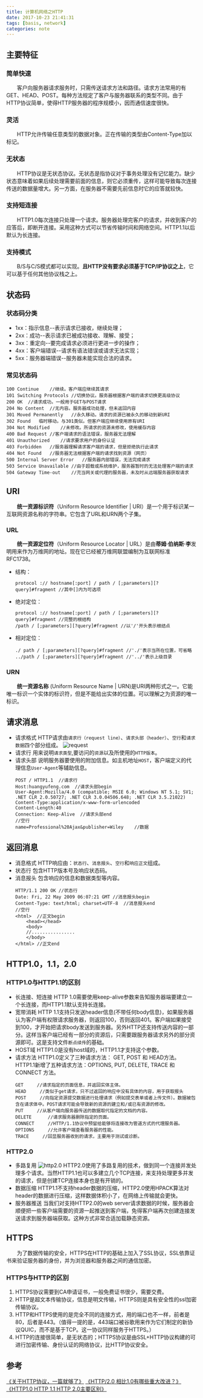 ```yaml
---
title: 计算机网络之HTTP
date: 2017-10-23 21:41:31
tags: [basis, network]
categories: note
---
```

## 主要特征

### 简单快速

&ensp;&ensp;&ensp;&ensp;客户向服务器请求服务时，只需传送请求方法和路径。请求方法常用的有GET、HEAD、POST。每种方法规定了客户与服务器联系的类型不同。由于HTTP协议简单，使得HTTP服务器的程序规模小，因而通信速度很快。

### 灵活

&ensp;&ensp;&ensp;&ensp;HTTP允许传输任意类型的数据对象。正在传输的类型由Content-Type加以标记。

### 无状态

&ensp;&ensp;&ensp;&ensp;HTTP协议是无状态协议。无状态是指协议对于事务处理没有记忆能力。缺少状态意味着如果后续处理需要前面的信息，则它必须重传，这样可能导致每次连接传送的数据量增大。另一方面，在服务器不需要先前信息时它的应答就较快。

### 支持短连接

&ensp;&ensp;&ensp;&ensp;HTTP1.0每次连接只处理一个请求。服务器处理完客户的请求，并收到客户的应答后，即断开连接。采用这种方式可以节省传输时间和网络空间。HTTP1.1以后默认为长连接。

### 支持模式

&ensp;&ensp;&ensp;&ensp;B/S与C/S模式都可以实现。**且HTTP没有要求必须基于TCP/IP协议之上**，它可以基于任何其他协议栈之上。


## 状态码

### 状态码分类

- 1xx：指示信息--表示请求已接收，继续处理；
- 2xx：成功--表示请求已被成功接收、理解、接受；
- 3xx：重定向--要完成请求必须进行更进一步的操作；
- 4xx：客户端错误--请求有语法错误或请求无法实现；
- 5xx：服务器端错误--服务器未能实现合法的请求。

### 常见状态码
```code
100 Continue    //继续。客户端应继续其请求
101 Switching Protocols //切换协议。服务器根据客户端的请求切换更高级协议
200	OK  //请求成功。一般用于GET与POST请求
204	No Content	//无内容。服务器成功处理，但未返回内容
301	Moved Permanently	//永久移动。请求的资源已被永久的移动到新URI
302	Found	临时移动。与301类似。但客户端应继续使用原有URI
304	Not Modified	//未修改。所请求的资源未修改，使用缓存内容
400	Bad Request //客户端请求的语法错误，服务器无法理解
401	Unauthorized	//请求要求用户的身份认证
403	Forbidden	//服务器理解请求客户端的请求，但是拒绝执行此请求
404	Not Found	//服务器无法根据客户端的请求找到资源（网页）
500	Internal Server Error	//服务器内部错误，无法完成请求
503	Service Unavailable	//由于超载或系统维护，服务器暂时的无法处理客户端的请求
504	Gateway Time-out	//充当网关或代理的服务器，未及时从远端服务器获取请求
```

## URI

&ensp;&ensp;&ensp;&ensp;**统一资源标识符**（Uniform Resource Identifier | URI）是一个用于标识某一互联网资源名称的字符串。它包含了URL和URN两个子集。

### URL

&ensp;&ensp;&ensp;&ensp;**统一资源定位符**（Uniform Resource Locator | URL）是由**蒂姆·伯纳斯·李**发明用来作为万维网的地址。现在它已经被万维网联盟编制为互联网标准RFC1738。

- 结构：
    ```code
    protocol :// hostname[:port] / path / [;parameters][?query]#fragment //其中[]内为可选项
    ```
- 绝对定位：
    ```code
    protocol :// hostname[:port] / path / [;parameters][?query]#fragment //完整的根结构
    /path / [;parameters][?query]#fragment //以'/'开头表示根结点
    ```
- 相对定位：
    ```code
    ./ path / [;parameters][?query]#fragment //'./'表示当所在位置，可省略
    ../path / [;parameters][?query]#fragment //'../'表示上级目录
    ```

### URN

&ensp;&ensp;&ensp;&ensp;**统一资源名称** (Uniform Resource Name | URN)是URI两种形式之一。它能唯一标识一个实体的标识符，但是不能给出实体的位置。可以理解之为资源的唯一标识。

## 请求消息

- 请求格式
    HTTP请求由`请求行（request line）`、`请求头部（header）`、`空行`和`请求数据`四个部分组成。
    ![request](/request.png)
- 请求行
    用来说明`请求类型`,要访问的`资源`以及所使用的`HTTP版本`。
- 请求头部
    说明服务器要使用的附加信息。如主机地址`HOST`，客户端定义的代理信息`User-Agent`等辅助信息。
    ````code
    POST / HTTP1.1  //请求行
    Host:huangyufeng.com  //请求头部begin
    User-Agent:Mozilla/4.0 (compatible; MSIE 6.0; Windows NT 5.1; SV1; .NET CLR 2.0.50727; .NET CLR 3.0.04506.648; .NET CLR 3.5.21022)
    Content-Type:application/x-www-form-urlencoded
    Content-Length:40
    Connection: Keep-Alive  //请求头部end
    //空行
    name=Professional%20Ajax&publisher=Wiley    //数据
    ````

## 返回消息

- 消息格式
    HTTP响应由：`状态行`、`消息报头`、`空行`和`响应正文`组成。
- 状态行
    包含HTTP版本号及响应状态码。
- 消息报头
    包含响应的信息和数据类型等内容。
    ````code
    HTTP/1.1 200 OK //状态行
    Date: Fri, 22 May 2009 06:07:21 GMT //消息报头begin
    Content-Type: text/html; charset=UTF-8  //消息报头end
    //空行
    <html>  //正文begin
        <head></head>
        <body>
        //................
        </body>
    </html> //正文end
    ````

## HTTP1.0，1.1，2.0

### HTTP1.0与HTTP1.1的区别

- 长连接、短连接
    HTTP 1.0需要使用keep-alive参数来告知服务器端要建立一个长连接，而HTTP1.1默认支持长连接。
- 宽带消耗
    HTTP 1.1支持只发送header信息(不带任何body信息)，如果服务器认为客户端有权限请求服务器，则返回100，否则返回401。客户端如果接受到100，才开始把请求body发送到服务器。另外HTTP还支持传送内容的一部分。这样当客户端已经有一部分的资源后，只需要跟服务器请求另外的部分资源即可。这是支持文件`断点续传`的基础。
- HOST域
    HTTP1.0是没有host域的，HTTP1.1才支持这个参数。
- 请求方法
    HTTP1.0定义了三种请求方法： GET, POST 和 HEAD方法。
    HTTP1.1新增了五种请求方法：OPTIONS, PUT, DELETE, TRACE 和 CONNECT 方法。
    ```
    GET     //请求指定的页面信息，并返回实体主体。
    HEAD     //类似于get请求，只不过返回的响应中没有具体的内容，用于获取报头
    POST     //向指定资源提交数据进行处理请求（例如提交表单或者上传文件）。数据被包含在请求体中。POST请求可能会导致新的资源的建立和/或已有资源的修改。
    PUT     //从客户端向服务器传送的数据取代指定的文档的内容。
    DELETE      //请求服务器删除指定的页面。
    CONNECT     //HTTP/1.1协议中预留给能够将连接改为管道方式的代理服务器。
    OPTIONS     //允许客户端查看服务器的性能。
    TRACE     //回显服务器收到的请求，主要用于测试或诊断。
    ```

### HTTP2.0

- 多路复用
    ![http2.0](./http.jpg)
    HTTP2.0使用了多路复用的技术，做到同一个连接并发处理多个请求。当然HTTP1.1也可以多建立几个TCP连接，来支持处理更多并发的请求，但是创建TCP连接本身也是有开销的。
- 数据压缩
    HTTP1.1不支持header数据的压缩，HTTP2.0使用HPACK算法对header的数据进行压缩，这样数据体积小了，在网络上传输就会更快。
- 服务器推送
    当我们对支持HTTP2.0的web server请求数据的时候，服务器会顺便把一些客户端需要的资源一起推送到客户端，免得客户端再次创建连接发送请求到服务器端获取。这种方式非常合适加载静态资源。

## HTTPS

&ensp;&ensp;&ensp;&ensp;为了数据传输的安全，HTTPS在HTTP的基础上加入了SSL协议，SSL依靠证书来验证服务器的身份，并为浏览器和服务器之间的通信加密。

### HTTPS与HTTP的区别

1. HTTPS协议需要到CA申请证书，一般免费证书很少，需要交费。
2. HTTP是超文本传输协议，信息是明文传输，HTTPS则是具有安全性的ssl加密传输协议。
3. HTTP和HTTPS使用的是完全不同的连接方式，用的端口也不一样，前者是80，后者是443。（值得一提的是，443端口被谷歌用来作为它们制定的新协议QUIC，而不是基于TCP。这一协议同样服务于HTTPS。）
4. HTTP的连接很简单，是无状态的；HTTPS协议是由SSL+HTTP协议构建的可进行加密传输、身份认证的网络协议，比HTTP协议安全。

## 参考

[《关于HTTP协议，一篇就够了》](https://www.cnblogs.com/ranyonsue/p/5984001.html)
[《HTTP/2.0 相比1.0有哪些重大改进？》](https://www.zhihu.com/question/34074946)
[《HTTP1.0 HTTP 1.1 HTTP 2.0主要区别》](https://www.cnblogs.com/gotodsp/p/6366163.html)